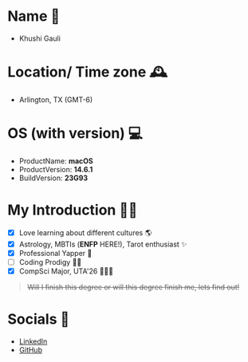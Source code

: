 # Name 🎈 #
* Khushi Gauli

# Location/ Time zone 🕰️  #
* Arlington, TX (GMT-6)

# OS (with version) 💻  #
* ProductName: **macOS** <br>
* ProductVersion:		__14.6.1__ <br>
* BuildVersion:		__23G93__ <br>

# My Introduction 🧙‍♀️ #
- [x] Love learning about different cultures 🌎
- [x] Astrology, MBTIs (**ENFP** HERE!), Tarot enthusiast ✨ 
- [x] Professional Yapper 📣
- [ ] Coding Prodigy 🙅‍♀️
- [x] CompSci Major, UTA'26 🧚🏻‍♀️
> ~~Will I finish this degree or will this degree finish me, lets find out!~~

# Socials 🛜 #
* [LinkedIn](https://www.linkedin.com/in/khushigauli/)
* [GitHub](https://github.com/Shi-web)

